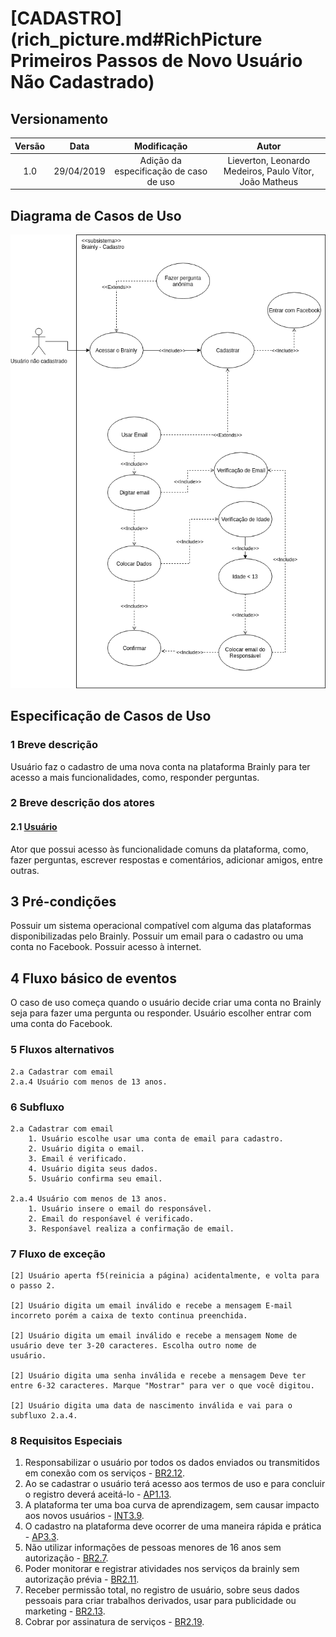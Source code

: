 # [CADASTRO](rich_picture.md#RichPicture Primeiros Passos de Novo Usuário Não Cadastrado)

## Versionamento

|  Versão | Data | Modificação | Autor |
|  :------: | :------: | :------: | :------:
| 1.0 | 29/04/2019 | Adição da especificação de caso de uso | Lieverton, Leonardo Medeiros, Paulo Vítor, João Matheus |

## Diagrama de Casos de Uso

![Diagrama de casos de uso: Cadatro](images/diagramas_casos_uso/Cadastro_v1.png)

## Especificação de Casos de Uso

### 1 Breve descrição
Usuário faz o cadastro de uma nova conta na plataforma Brainly para ter acesso a mais funcionalidades, como, responder perguntas.
### 2 Breve descrição dos atores
#### 2.1 [Usuário](lexicos10x5f8c4.md#L12660)
Ator que possui acesso às funcionalidade comuns da plataforma, como, fazer perguntas, escrever respostas e comentários, adicionar amigos, entre outras. 
## 3 Pré-condições
Possuir um sistema operacional compatível com alguma das plataformas disponibilizadas pelo Brainly.
Possuir um email para o cadastro ou uma conta no Facebook.
Possuir acesso à internet.
## 4 Fluxo básico de eventos
O caso de uso começa quando o usuário decide criar uma conta no Brainly seja para fazer uma pergunta ou responder.
Usuário escolher entrar com uma conta do Facebook.
### 5 Fluxos alternativos
	2.a Cadastrar com email
	2.a.4 Usuário com menos de 13 anos.



### 6 Subfluxo
	2.a Cadastrar com email
		1. Usuário escolhe usar uma conta de email para cadastro.
		2. Usuário digita o email.
		3. Email é verificado.
		4. Usuário digita seus dados.
		5. Usuário confirma seu email.

	2.a.4 Usuário com menos de 13 anos.
		1. Usuário insere o email do responsável.
		2. Email do responśavel é verificado.
		3. Responśavel realiza a confirmação de email.
### 7 Fluxo de exceção
	[2] Usuário aperta f5(reinicia a página) acidentalmente, e volta para o passo 2.

	[2] Usuário digita um email inválido e recebe a mensagem E-mail incorreto porém a caixa de texto continua preenchida.

	[2] Usuário digita um email inválido e recebe a mensagem Nome de usuário deve ter 3-20 caracteres. Escolha outro nome de 
	usuário.

	[2] Usuário digita uma senha inválida e recebe a mensagem Deve ter entre 6-32 caracteres. Marque "Mostrar" para ver o que você digitou.

	[2] Usuário digita uma data de nascimento inválida e vai para o subfluxo 2.a.4.


### 8 Requisitos Especiais
1. Responsabilizar o usuário por todos os dados enviados ou transmitidos em conexão com os serviços - [BR2.12](brainstorm.md).
2. Ao se cadastrar o usuário terá acesso aos termos de uso e para concluir o registro deverá aceitá-lo - [AP1.13](analise_protocolo.md).
3. A plataforma ter uma boa curva de aprendizagem, sem causar impacto aos novos usuários - [INT3.9](introspeccao.md).
4. O cadastro na plataforma deve ocorrer de uma maneira rápida e prática - [AP3.3](analise_protocolo.md).
5. Não utilizar informações de pessoas menores de 16 anos sem autorização - [BR2.7](brainstorm.md).
6. Poder monitorar e registrar atividades nos serviços da brainly sem autorização prévia - [BR2.11](brainstorm.md).
7. Receber permissão total, no registro de usuário, sobre seus dados pessoais para criar trabalhos derivados, usar para publicidade ou marketing - [BR2.13](brainstorm.md).
8. Cobrar por assinatura de serviços - [BR2.19](brainstorm.md).